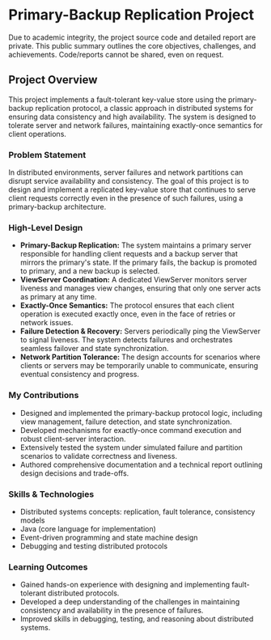 # Primary-Backup Replication Project

Due to academic integrity, the project source code and detailed report are private. This public summary outlines the core objectives, challenges, and achievements. Code/reports cannot be shared, even on request.

## Project Overview

This project implements a fault-tolerant key-value store using the primary-backup replication protocol, a classic approach in distributed systems for ensuring data consistency and high availability. The system is designed to tolerate server and network failures, maintaining exactly-once semantics for client operations.

### Problem Statement

In distributed environments, server failures and network partitions can disrupt service availability and consistency. The goal of this project is to design and implement a replicated key-value store that continues to serve client requests correctly even in the presence of such failures, using a primary-backup architecture.

### High-Level Design

- **Primary-Backup Replication:** The system maintains a primary server responsible for handling client requests and a backup server that mirrors the primary's state. If the primary fails, the backup is promoted to primary, and a new backup is selected.
- **ViewServer Coordination:** A dedicated ViewServer monitors server liveness and manages view changes, ensuring that only one server acts as primary at any time.
- **Exactly-Once Semantics:** The protocol ensures that each client operation is executed exactly once, even in the face of retries or network issues.
- **Failure Detection & Recovery:** Servers periodically ping the ViewServer to signal liveness. The system detects failures and orchestrates seamless failover and state synchronization.
- **Network Partition Tolerance:** The design accounts for scenarios where clients or servers may be temporarily unable to communicate, ensuring eventual consistency and progress.

### My Contributions

- Designed and implemented the primary-backup protocol logic, including view management, failure detection, and state synchronization.
- Developed mechanisms for exactly-once command execution and robust client-server interaction.
- Extensively tested the system under simulated failure and partition scenarios to validate correctness and liveness.
- Authored comprehensive documentation and a technical report outlining design decisions and trade-offs.

### Skills & Technologies

- Distributed systems concepts: replication, fault tolerance, consistency models
- Java (core language for implementation)
- Event-driven programming and state machine design
- Debugging and testing distributed protocols

### Learning Outcomes

- Gained hands-on experience with designing and implementing fault-tolerant distributed protocols.
- Developed a deep understanding of the challenges in maintaining consistency and availability in the presence of failures.
- Improved skills in debugging, testing, and reasoning about distributed systems.
